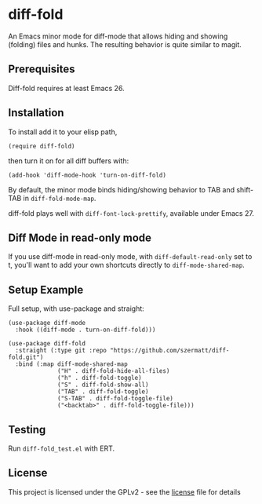 # diff-fold

An Emacs minor mode for diff-mode that allows hiding and showing
(folding) files and hunks. The resulting behavior is quite similar to
magit.

## Prerequisites

Diff-fold requires at least Emacs 26.

## Installation

To install add it to your elisp path,
```
(require diff-fold)
```
then turn it on for all diff buffers with:
```
(add-hook 'diff-mode-hook 'turn-on-diff-fold)
```

By default, the minor mode binds hiding/showing behavior to TAB
and shift-TAB in `diff-fold-mode-map`.

diff-fold plays well with `diff-font-lock-prettify`, available under
Emacs 27.

## Diff Mode in read-only mode

If you use diff-mode in read-only mode, with `diff-default-read-only`
set to t, you'll want to add your own shortcuts directly to
`diff-mode-shared-map`.

## Setup Example

Full setup, with use-package and straight:

```elisp
(use-package diff-mode
  :hook ((diff-mode . turn-on-diff-fold)))

(use-package diff-fold
  :straight (:type git :repo "https://github.com/szermatt/diff-fold.git")
  :bind (:map diff-mode-shared-map
              ("H" . diff-fold-hide-all-files)
              ("h" . diff-fold-toggle)
              ("S" . diff-fold-show-all)
              ("TAB" . diff-fold-toggle)
              ("S-TAB" . diff-fold-toggle-file)
              ("<backtab>" . diff-fold-toggle-file)))
```

## Testing

Run `diff-fold_test.el` with ERT.

## License

This project is licensed under the GPLv2 - see the [license](license) file for details
